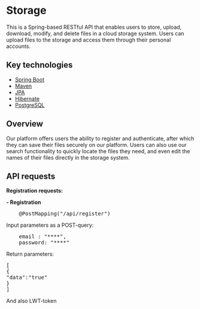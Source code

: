 # Storage
This is a Spring-based RESTful API that enables users to store, upload, download, modify, and delete files in a cloud storage system. Users can upload files to the storage and access them through their personal accounts.

## Key technologies
- [Spring Boot](https://spring.io/)
- [Maven](https://maven.apache.org/)
- [JPA](https://spring.io/projects/spring-data-jpa)
- [Hibernate](https://hibernate.org/)
- [PostgreSQL](https://www.postgresql.org)

## Overview
Our platform offers users the ability to register and authenticate, after which they can save their files securely on our platform. Users can also use our search functionality to quickly locate the files they need, and even edit the names of their files directly in the storage system.

## API requests

**Registration requests:**

**- Registration**
<pre>
    @PostMapping("/api/register")
</pre>

Input parameters as a POST-query:
<pre>
    email : "****",
    password: "****"
</pre>
Return parameters:
<pre>
[
{
"data":"true"
}
]
</pre>
And also LWT-token
